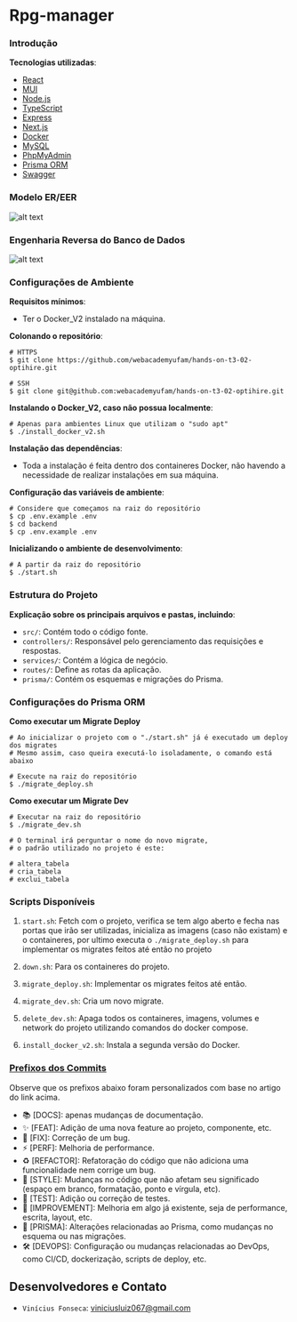# Rpg-manager

### Introdução

**Tecnologias utilizadas**:

- [React](https://react.dev/)
- [MUI](https://mui.com/)
- [Node.js](https://nodejs.org/pt)
- [TypeScript](https://www.typescriptlang.org/)
- [Express](https://expressjs.com/pt-br/)
- [Next.js](https://nextjs.org/)
- [Docker](https://www.docker.com/)
- [MySQL](https://www.mysql.com/)
- [PhpMyAdmin](https://www.phpmyadmin.net/)
- [Prisma ORM](https://www.docker.com/)
- [Swagger](https://swagger.io/)

### Modelo ER/EER

![alt text]()

### Engenharia Reversa do Banco de Dados

![alt text]()

### Configurações de Ambiente

**Requisitos mínimos**:

- Ter o Docker_V2 instalado na máquina.

**Colonando o repositório**:

```env
# HTTPS
$ git clone https://github.com/webacademyufam/hands-on-t3-02-optihire.git

# SSH
$ git clone git@github.com:webacademyufam/hands-on-t3-02-optihire.git
```

**Instalando o Docker_V2, caso não possua localmente**:

```env
# Apenas para ambientes Linux que utilizam o "sudo apt"
$ ./install_docker_v2.sh
```

**Instalação das dependências**:

- Toda a instalação é feita dentro dos containeres Docker, não havendo a necessidade de realizar instalações em sua máquina.

**Configuração das variáveis de ambiente**:

```env
# Considere que começamos na raiz do repositório
$ cp .env.example .env
$ cd backend
$ cp .env.example .env
```

**Inicializando o ambiente de desenvolvimento**:

```env
# A partir da raiz do repositório
$ ./start.sh
```

### Estrutura do Projeto

**Explicação sobre os principais arquivos e pastas, incluindo**:

- `src/`: Contém todo o código fonte.
- `controllers/`: Responsável pelo gerenciamento das requisições e respostas.
- `services/`: Contém a lógica de negócio.
- `routes/`: Define as rotas da aplicação.
- `prisma/`: Contém os esquemas e migrações do Prisma.

### Configurações do Prisma ORM

**Como executar um Migrate Deploy**

```env
# Ao inicializar o projeto com o "./start.sh" já é executado um deploy dos migrates
# Mesmo assim, caso queira executá-lo isoladamente, o comando está abaixo

# Execute na raiz do repositório
$ ./migrate_deploy.sh
```

**Como executar um Migrate Dev**

```env
# Executar na raiz do repositório
$ ./migrate_dev.sh

# O terminal irá perguntar o nome do novo migrate,
# o padrão utilizado no projeto é este:

# altera_tabela
# cria_tabela
# exclui_tabela
```

### Scripts Disponíveis

1. `start.sh`: Fetch com o projeto, verifica se tem algo aberto e fecha nas portas que irão ser utilizadas, inicializa as imagens (caso não existam) e o containeres, por ultimo executa o `./migrate_deploy.sh` para implementar os migrates feitos até então no projeto

2. `down.sh`: Para os containeres do projeto.

3. `migrate_deploy.sh`: Implementar os migrates feitos até então.

4. `migrate_dev.sh`: Cria um novo migrate.

5. `delete_dev.sh`: Apaga todos os containeres, imagens, volumes e network do projeto utilizando comandos do docker compose.

6. `install_docker_v2.sh`: Instala a segunda versão do Docker.

### [Prefixos dos Commits](https://github.com/JuniorLima22/padroes-e-nomenclaturas-no-git#prefixos-dos-commits)

Observe que os prefixos abaixo foram personalizados com base no artigo do link acima.

- :books: [DOCS]: apenas mudanças de documentação.
- :sparkles: [FEAT]: Adição de uma nova feature ao projeto, componente, etc.
- :lady_beetle: [FIX]: Correção de um bug.
- :zap: [PERF]: Melhoria de performance.
- :recycle: [REFACTOR]: Refatoração do código que não adiciona uma funcionalidade nem corrige um bug.
- :art: [STYLE]: Mudanças no código que não afetam seu significado (espaço em branco, formatação, ponto e vírgula, etc).
- :test_tube: [TEST]: Adição ou correção de testes.
- :rocket: [IMPROVEMENT]: Melhoria em algo já existente, seja de performance, escrita, layout, etc.
- :floppy_disk: [PRISMA]: Alterações relacionadas ao Prisma, como mudanças no esquema ou nas migrações.
- :hammer_and_wrench: [DEVOPS]: Configuração ou mudanças relacionadas ao DevOps, como CI/CD, dockerização, scripts de deploy, etc.

## Desenvolvedores e Contato

- `Vinícius Fonseca`: viniciusluiz067@gmail.com
